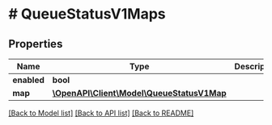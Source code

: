 # # QueueStatusV1Maps

## Properties

Name | Type | Description | Notes
------------ | ------------- | ------------- | -------------
**enabled** | **bool** |  |
**map** | [**\OpenAPI\Client\Model\QueueStatusV1Map**](QueueStatusV1Map.md) |  |

[[Back to Model list]](../../README.md#models) [[Back to API list]](../../README.md#endpoints) [[Back to README]](../../README.md)
